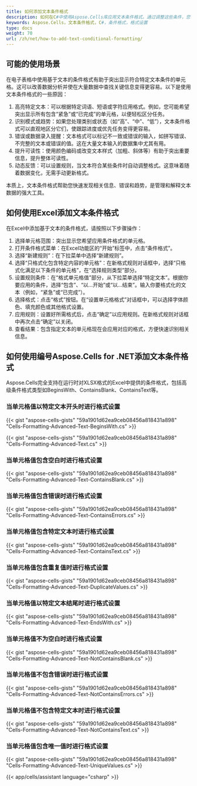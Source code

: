 ```yaml
---
title: 如何添加文本条件格式
description: 如何在C#中使用Aspose.Cells库应用文本条件格式。通过调整这些条件，您可以更好地控制单元格的外观和显示效果。
keywords: Aspose.Cells，文本条件格式，C#，条件格式，格式设置
type: docs
weight: 70
url: /zh/net/how-to-add-text-conditional-formatting/
---
```


## **可能的使用场景**
在电子表格中使用基于文本的条件格式有助于突出显示符合特定文本条件的单元格。这可以改善数据分析并使在大量数据中查找关键信息变得更容易。以下是使用文本条件格式的一些原因：

1. 高亮特定文本：可以根据特定词语、短语或字符应用格式。例如，您可能希望突出显示所有包含“紧急”或“已完成”的单元格，以便轻松区分任务。
1. 识别模式或趋势：如果您处理类别或状态（如“高”、“中”、“低”），文本条件格式可以直观地区分它们，使跟踪进度或优先任务变得更容易。
1. 错误或数据录入提醒：文本格式可以标记不一致或错误的输入，如拼写错误、不完整的文本或错误的值。这在大量文本输入的数据集中尤其有用。
1. 提升可读性：使用颜色编码或改变文本样式（加粗、斜体等）有助于突出重要信息，提升整体可读性。
1. 动态反馈：可以设置规则，当文本符合某些条件时自动调整格式。这意味着随着数据变化，无需手动更新格式。

本质上，文本条件格式帮助您快速发现相关信息、错误和趋势，是管理和解释文本数据的强大工具。

## **如何使用Excel添加文本条件格式**
在Excel中添加基于文本的条件格式，请按照以下步骤操作：

1. 选择单元格范围：突出显示您希望应用条件格式的单元格。
1. 打开条件格式菜单：在Excel功能区的“开始”标签中，点击“条件格式”。
1. 选择“新建规则”：在下拉菜单中选择“新建规则”。
1. 选择“只格式化包含特定内容的单元格”：在新格式规则对话框中，选择“只格式化满足以下条件的单元格”，在“选择规则类型”部分。
1. 设置规则条件：在“格式单元格值”部分，从下拉菜单选择“特定文本”。根据你要应用的条件，选择“包含”、“以...开始”或“以...结束”。输入你要格式化的文本（例如，“紧急”或“已完成”）。
1. 选择格式：点击“格式”按钮。在“设置单元格格式”对话框中，可以选择字体颜色、填充颜色或其他格式设置。
1. 应用规则：设置好所需格式后，点击“确定”以应用规则。在新格式规则对话框中再次点击“确定”以关闭。
1. 查看结果：包含指定文本的单元格现在会应用对应的格式，方便快速识别相关信息。


## **如何使用编号Aspose.Cells for .NET添加文本条件格式**

Aspose.Cells完全支持在运行时对XLSX格式的Excel中提供的条件格式，包括高级条件格式类型如BeginsWith、ContainsBlank、ContainsText等。

### **当单元格值以特定文本开头时进行格式设置**

{{< gist "aspose-cells-gists" "59a1901d62ea9ceb08456a818431a898" "Cells-Formatting-Advanced-Text-BeginsWith.cs" >}}

{{< gist "aspose-cells-gists" "59a1901d62ea9ceb08456a818431a898" "Cells-Formatting-Advanced-Text.cs" >}}
### **当单元格值包含空白时进行格式设置**

{{< gist "aspose-cells-gists" "59a1901d62ea9ceb08456a818431a898" "Cells-Formatting-Advanced-Text-ContainsBlank.cs" >}}

### **当单元格值包含错误时进行格式设置**

{{< gist "aspose-cells-gists" "59a1901d62ea9ceb08456a818431a898" "Cells-Formatting-Advanced-Text-ContainsErrors.cs" >}}

### **当单元格值包含特定文本时进行格式设置**

{{< gist "aspose-cells-gists" "59a1901d62ea9ceb08456a818431a898" "Cells-Formatting-Advanced-Text-ContainsText.cs" >}}

### **当单元格值包含重复值时进行格式设置**

{{< gist "aspose-cells-gists" "59a1901d62ea9ceb08456a818431a898" "Cells-Formatting-Advanced-Text-DuplicateValues.cs" >}}

### **当单元格值以特定文本结尾时进行格式设置**

{{< gist "aspose-cells-gists" "59a1901d62ea9ceb08456a818431a898" "Cells-Formatting-Advanced-Text-EndsWith.cs" >}}

### **当单元格值不为空白时进行格式设置**

{{< gist "aspose-cells-gists" "59a1901d62ea9ceb08456a818431a898" "Cells-Formatting-Advanced-Text-NotContainsBlank.cs" >}}

### **当单元格值不包含错误时进行格式设置**

{{< gist "aspose-cells-gists" "59a1901d62ea9ceb08456a818431a898" "Cells-Formatting-Advanced-Text-NotContainsErrors.cs" >}}

### **当单元格值不包含特定文本时进行格式设置**

{{< gist "aspose-cells-gists" "59a1901d62ea9ceb08456a818431a898" "Cells-Formatting-Advanced-Text-NotContainsText.cs" >}}

### **当单元格值包含唯一值时进行格式设置**

{{< gist "aspose-cells-gists" "59a1901d62ea9ceb08456a818431a898" "Cells-Formatting-Advanced-Text-UniqueValues.cs" >}}

{{< app/cells/assistant language="csharp" >}}
